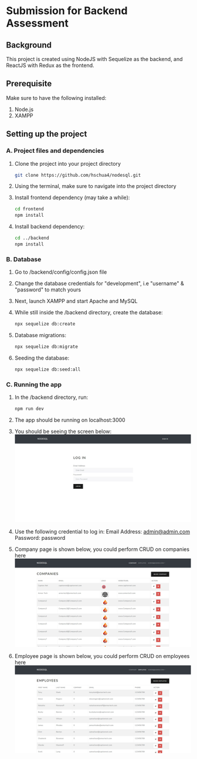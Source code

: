 # Submission for Backend Assessment

## Background

This project is created using NodeJS with Sequelize as the backend, and ReactJS with Redux as the frontend.

## Prerequisite

Make sure to have the following installed:

1. Node.js
1. XAMPP

## Setting up the project

### A. Project files and dependencies

1. Clone the project into your project directory

   ```bash
   git clone https://github.com/hschua4/nodesql.git
   ```

1. Using the terminal, make sure to navigate into the project directory
1. Install frontend dependency (may take a while):

   ```bash
   cd frontend
   npm install
   ```

1. Install backend dependency:

   ```bash
   cd ../backend
   npm install
   ```

### B. Database

1. Go to /backend/config/config.json file
1. Change the database credentials for "development", i.e "username" & "password" to match yours
1. Next, launch XAMPP and start Apache and MySQL
1. While still inside the /backend directory, create the database:

   ```bash
   npx sequelize db:create
   ```

1. Database migrations:

   ```bash
   npx sequelize db:migrate
   ```

1. Seeding the database:

   ```bash
   npx sequelize db:seed:all
   ```

### C. Running the app

1. In the /backend directory, run:

   ```bash
   npm run dev
   ```

1. The app should be running on localhost:3000
1. You should be seeing the screen below:
   ![Login Page](https://github.com/hschua4/nodesql/blob/master/frontend/public/images/nodesql1.JPG?raw=true)
1. Use the following credential to log in:
   Email Address: admin@admin.com
   Password: password
1. Company page is shown below, you could perform CRUD on companies here
   ![Login Page](https://github.com/hschua4/nodesql/blob/master/frontend/public/images/nodesql2.JPG?raw=true)
1. Employee page is shown below, you could perform CRUD on employees here
   ![Login Page](https://github.com/hschua4/nodesql/blob/master/frontend/public/images/nodesql3.JPG?raw=true)
